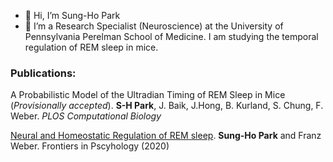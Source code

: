 - 👋 Hi, I’m Sung-Ho Park
- 🌱 I’m a Research Specialist (Neuroscience) at the University of Pennsylvania Perelman School of Medicine. I am studying the temporal regulation of REM sleep in mice.


### Publications:

A Probabilistic Model of the Ultradian Timing of REM Sleep in Mice (*Provisionally accepted*). **S-H Park**, J. Baik, J.Hong, B. Kurland, S. Chung, F. Weber. *PLOS Computational Biology*

[Neural and Homeostatic Regulation of REM sleep](https://www.frontiersin.org/articles/10.3389/fpsyg.2020.01662/full). **Sung-Ho Park** and Franz Weber. Frontiers in Pscyhology (2020)
